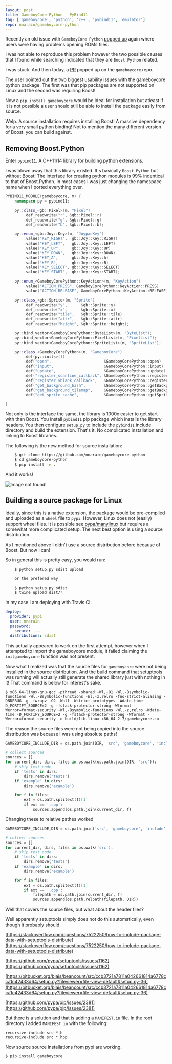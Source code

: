 ```yaml
---
layout: post
title: GameboyCore Python - PyBind11
tag: ['gameboycore', 'python', 'c++', 'pybind11', 'emulator']
repo: nnarain/gameboycore-python
---
```


Recently an old issue with `GameboyCore Python` [popped up](https://github.com/nnarain/gameboycore-python/issues/19) again where users were having problems opening ROMs files.

I was not able to reproduce this problem however the two possible causes that I found while searching indicated that they are `Boost.Python` related.

I was stuck. And then today, a [PR](https://github.com/nnarain/gameboycore/pull/132) popped up on the `gameboycore` repo.

The user pointed out the two biggest usability issues with the gameboycore python package. The first was that pip packages are not supported on Linux and the second was requiring Boost!

Now a `pip install gameboycore` would be ideal for installation but atleast if it is not possible a user should still be able to install the package easily from source.

Welp. A source installation requires installing Boost! A massive dependency for a very small python binding! Not to mention the many different version of Boost. you can build against.

Removing Boost.Python
---------------------

Enter `pybind11`. A C++11/14 library for building python extensions.

I was blown away that this library existed. It's basically `Boost.Python` but without Boost! The interface for creating python modules is 99% indentical to that of Boost.Python. In most cases I was just changing the namespace name when I ported everything over.

```c++
PYBIND11_MODULE(gameboycore, m) {
    namespace py = pybind11;

    py::class_<gb::Pixel>(m, "Pixel")
        .def_readwrite("r", &gb::Pixel::r)
        .def_readwrite("g", &gb::Pixel::g)
        .def_readwrite("b", &gb::Pixel::b);

    py::enum_<gb::Joy::Key>(m, "JoypadKey")
        .value("KEY_RIGHT",  gb::Joy::Key::RIGHT)
        .value("KEY_LEFT",   gb::Joy::Key::LEFT)
        .value("KEY_UP",     gb::Joy::Key::UP)
        .value("KEY_DOWN",   gb::Joy::Key::DOWN)
        .value("KEY_A",      gb::Joy::Key::A)
        .value("KEY_B",      gb::Joy::Key::B)
        .value("KEY_SELECT", gb::Joy::Key::SELECT)
        .value("KEY_START",  gb::Joy::Key::START);

    py::enum_<GameboyCorePython::KeyAction>(m, "KeyAction")
        .value("ACTION_PRESS", GameboyCorePython::KeyAction::PRESS)
        .value("ACTION_RELEASE", GameboyCorePython::KeyAction::RELEASE);

    py::class_<gb::Sprite>(m, "Sprite")
        .def_readwrite("y",      &gb::Sprite::y)
        .def_readwrite("x",      &gb::Sprite::x)
        .def_readwrite("tile",   &gb::Sprite::tile)
        .def_readwrite("attr",   &gb::Sprite::attr)
        .def_readwrite("height", &gb::Sprite::height);

    py::bind_vector<GameboyCorePython::ByteList>(m, "ByteList");
    py::bind_vector<GameboyCorePython::PixelList>(m, "PixelList");
    py::bind_vector<GameboyCorePython::SpriteList>(m, "SpriteList");

    py::class_<GameboyCorePython>(m, "GameboyCore")
        .def(py::init<>())
        .def("open",                       &GameboyCorePython::open)
        .def("input",                      &GameboyCorePython::input)
        .def("update",                     &GameboyCorePython::update)
        .def("register_scanline_callback", &GameboyCorePython::registerScanlineCallback)
        .def("register_vblank_callback",   &GameboyCorePython::registerVBlankCallback)
        .def("get_background_hash",        &GameboyCorePython::getBackgroundHash)
        .def("get_background_tilemap",     &GameboyCorePython::getBackgroundTileMap)
        .def("get_sprite_cache",           &GameboyCorePython::getSpriteCache);

}
```

Not only is the interface the same, the library is 1000x easier to get start with than Boost. You install `pybind11` pip package which installs the library headers. You then configure `setup.py` to include the `pybind11` include directory and build the extension. That's it. No complicated installation and linking to Boost libraries.

The following is the new method for source installation:

```bash
    $ git clone https://github.com/nnarain/gameboycore-python
    $ cd gameboycore-python
    $ pip install -e .
```

And it works!

![Image not found!](/assets/2018/10/14/tests.png)

Building a source package for Linux
-----------------------------------

Ideally, since this is a native extension, the package would be pre-compiled and uploaded as a `wheel` file to `pypi`. However, Linux does not (easily) support wheel files. It is possible see [pypa/manylinux](https://github.com/pypa/manylinux) but requires a somewhat more complicated setup. The next best option is using a source distribution.

As I mentioned above I didn't use a source distribution before because of Boost. But now I can!

So in general this is pretty easy, you would run:

```bash
    $ python setup.py sdist upload

    or the prefered way

    $ python setup.py sdist
    $ twine upload dist/*
```

In my case I am deploying with Travis CI:

```yaml
deploy:
  provider: pypi
  user: nnarain
  password:
    secure: ...
  distributions: sdist
```

This actually appeared to work on the first attempt, however when I attempted to import the gameboycore module, it failed claiming the `initgameboycore` function was not present.

Now what I realized was that the source files for `gameboycore` were not being installed in the source distribution. And the build command that setuptools was running will actually still generate the shared library just with nothing in it! That command is below for interest's sake.

```
$ x86_64-linux-gnu-gcc -pthread -shared -Wl,-O1 -Wl,-Bsymbolic-functions -Wl,-Bsymbolic-functions -Wl,-z,relro -fno-strict-aliasing -DNDEBUG -g -fwrapv -O2 -Wall -Wstrict-prototypes -Wdate-time -D_FORTIFY_SOURCE=2 -g -fstack-protector-strong -Wformat -Werror=format-security -Wl,-Bsymbolic-functions -Wl,-z,relro -Wdate-time -D_FORTIFY_SOURCE=2 -g -fstack-protector-strong -Wformat -Werror=format-security -o build/lib.linux-x86_64-2.7/gameboycore.so
```

The reason the source files were not being copied into the source distribution was because I was using absolute paths!

```python
GAMEBOYCORE_INCLUDE_DIR = os.path.join(DIR, 'src', 'gameboycore', 'include')

# collect sources
sources = []
for current_dir, dirs, files in os.walk(os.path.join(DIR, 'src')):
    # skip test code
    if 'tests' in dirs:
        dirs.remove('tests')
    if 'example' in dirs:
        dirs.remove('example')

    for f in files:
        ext = os.path.splitext(f)[1]
        if ext == '.cpp':
            sources.append(os.path.join(current_dir, f)
```

Changing these to relative pathes worked

```python
GAMEBOYCORE_INCLUDE_DIR = os.path.join('src', 'gameboycore', 'include')

# collect sources
sources = []
for current_dir, dirs, files in os.walk('src'):
    # skip test code
    if 'tests' in dirs:
        dirs.remove('tests')
    if 'example' in dirs:
        dirs.remove('example')

    for f in files:
        ext = os.path.splitext(f)[1]
        if ext == '.cpp':
            filepath = os.path.join(current_dir, f)
            sources.append(os.path.relpath(filepath, DIR))
```

Well that covers the source files, but what about the header files?

Well apparently setuptools simply does not do this automatically, even though it probably should.

[https://stackoverflow.com/questions/7522250/how-to-include-package-data-with-setuptools-distribute](https://stackoverflow.com/questions/7522250/how-to-include-package-data-with-setuptools-distribute)

[https://github.com/pypa/setuptools/issues/1162](https://github.com/pypa/setuptools/issues/1162)

[https://bitbucket.org/blais/beancount/src/ccb3721a7811a042661814a6778cca1c42433d64/setup.py?fileviewer=file-view-default#setup.py-36](https://bitbucket.org/blais/beancount/src/ccb3721a7811a042661814a6778cca1c42433d64/setup.py?fileviewer=file-view-default#setup.py-36)

[https://github.com/pypa/pip/issues/2381](https://github.com/pypa/pip/issues/2381)


But there is a solution and that is adding a `MANIFEST.in` file. In the root directory I added `MANIFEST.in` with the following:

```
recursive-include src *.h
recursive-include src *.hpp
```

Now source source installations from pypi are working.

```
$ pip install gameboycore
```
